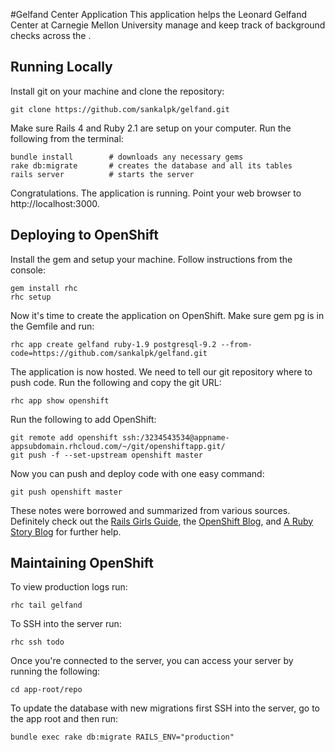 #Gelfand Center Application
This application helps the Leonard Gelfand Center at Carnegie Mellon University manage and keep track of background checks across the . 
## Running Locally

Install git on your machine and clone the repository:
```console
git clone https://github.com/sankalpk/gelfand.git
```

Make sure Rails 4 and Ruby 2.1 are setup on your computer. Run the following from the terminal:
```console
bundle install        # downloads any necessary gems
rake db:migrate       # creates the database and all its tables
rails server          # starts the server
```

Congratulations. The application is running. Point your web browser to http://localhost:3000.

## Deploying to OpenShift
Install the gem and setup your machine. Follow instructions from the console:
```console
gem install rhc
rhc setup
```

Now it's time to create the application on OpenShift. Make sure gem pg is in the Gemfile and run:
```console
rhc app create gelfand ruby-1.9 postgresql-9.2 --from-code=https://github.com/sankalpk/gelfand.git
```
The application is now hosted. We need to tell our git repository where to push code. Run the following and copy the git URL:

```console
rhc app show openshift 
```
Run the following to add OpenShift:
```console
git remote add openshift ssh:/3234543534@appname-appsubdomain.rhcloud.com/~/git/openshiftapp.git/
git push -f --set-upstream openshift master
```

Now you can push and deploy code with one easy command:
```console
git push openshift master
```
These notes were borrowed and summarized from various sources. Definitely check out the [Rails Girls Guide](http://guides.railsgirls.com/openshift/), the [OpenShift Blog](https://www.openshift.com/blogs/openshift-is-a-rails-friendly-paas-part-1), and [A Ruby Story Blog](http://arubystory.blogspot.com/2013/12/tutorial-todo-rails-openshift.html) for further help.

## Maintaining OpenShift

To view production logs run:
```console
rhc tail gelfand
```

To SSH into the server run:
```console
rhc ssh todo
```
Once you're connected to the server, you can access your server by running the following:
```console
cd app-root/repo
```
To update the database with new migrations first SSH into the server, go to the app root and then run:
```console
bundle exec rake db:migrate RAILS_ENV="production"
```
